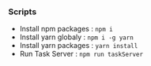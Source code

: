 
### Scripts

- Install npm packages : `npm i`
- Install yarn globaly : `npm i -g yarn`
- Install yarn packages : `yarn install`
- Run Task Server : `npm run taskServer`
